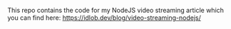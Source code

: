 This repo contains the code for my NodeJS video streaming article which you can find here: https://idlob.dev/blog/video-streaming-nodejs/
